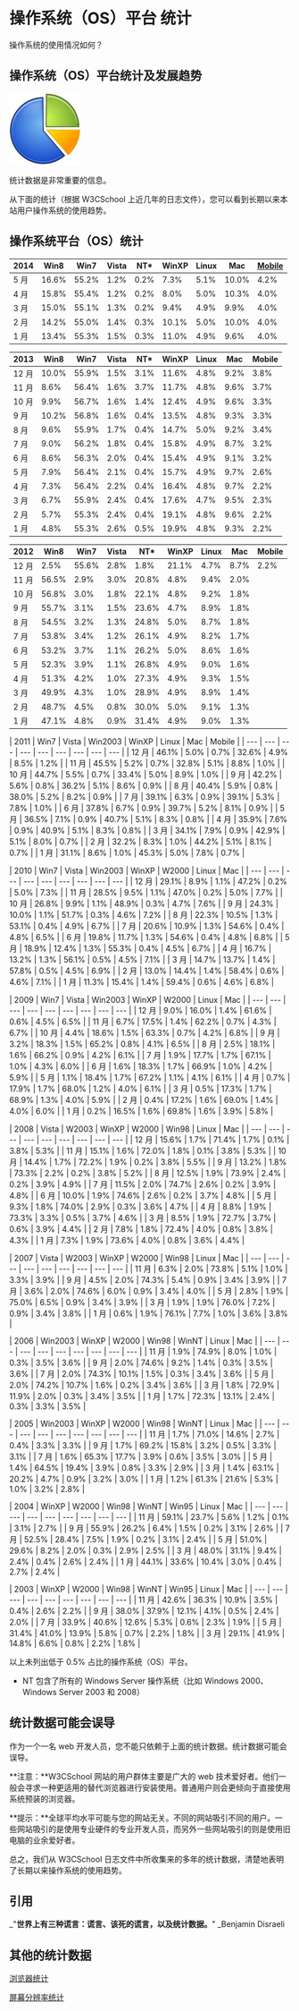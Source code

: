 # 操作系统（OS）平台 统计

操作系统的使用情况如何？

## 操作系统（OS）平台统计及发展趋势

![Chart](../img/pic_chart.jpg)

统计数据是非常重要的信息。

从下面的统计（根据 W3CSchool 上近几年的日志文件），您可以看到长期以来本站用户操作系统的使用趋势。

## 操作系统平台（OS）统计

| 2014 | Win8 | Win7 | Vista | NT* | WinXP | Linux | Mac | [Mobile](browsers-mobile.html) |
| --- | --- | --- | --- | --- | --- | --- | --- | --- |
| 5 月 | 16.6% | 55.2% | 1.2% | 0.2% | 7.3% | 5.1% | 10.0% | 4.2% |
| 4 月 | 15.8% | 55.4% | 1.2% | 0.2% | 8.0% | 5.0% | 10.3% | 4.0% |
| 3 月 | 15.0% | 55.1% | 1.3% | 0.2% | 9.4% | 4.9% | 9.9% | 4.0% |
| 2 月 | 14.2% | 55.0% | 1.4% | 0.3% | 10.1% | 5.0% | 10.0% | 4.0% |
| 1 月 | 13.4% | 55.3% | 1.5% | 0.3% | 11.0% | 4.9% | 9.6% | 4.0% |


| 2013 | Win8 | Win7 | Vista | NT* | WinXP | Linux | Mac | Mobile |
| --- | --- | --- | --- | --- | --- | --- | --- | --- |
| 12 月 | 10.0% | 55.9% | 1.5% | 3.1% | 11.6% | 4.8% | 9.2% | 3.8% |
| 11 月 | 8.6% | 56.4% | 1.6% | 3.7% | 11.7% | 4.8% | 9.6% | 3.7% |
| 10 月 | 9.9% | 56.7% | 1.6% | 1.4% | 12.4% | 4.9% | 9.6% | 3.3% |
| 9 月 | 10.2% | 56.8% | 1.6% | 0.4% | 13.5% | 4.8% | 9.3% | 3.3% |
| 8 月 | 9.6% | 55.9% | 1.7% | 0.4% | 14.7% | 5.0% | 9.2% | 3.4% |
| 7 月 | 9.0% | 56.2% | 1.8% | 0.4% | 15.8% | 4.9% | 8.7% | 3.2% |
| 6 月 | 8.6% | 56.3% | 2.0% | 0.4% | 15.4% | 4.9% | 9.1% | 3.2% |
| 5 月 | 7.9% | 56.4% | 2.1% | 0.4% | 15.7% | 4.9% | 9.7% | 2.6% |
| 4 月 | 7.3% | 56.4% | 2.2% | 0.4% | 16.4% | 4.8% | 9.7% | 2.2% |
| 3 月 | 6.7% | 55.9% | 2.4% | 0.4% | 17.6% | 4.7% | 9.5% | 2.3% |
| 2 月 | 5.7% | 55.3% | 2.4% | 0.4% | 19.1% | 4.8% | 9.6% | 2.2% |
| 1 月 | 4.8% | 55.3% | 2.6% | 0.5% | 19.9% | 4.8% | 9.3% | 2.2% |


| 2012 | Win8 | Win7 | Vista | NT* | WinXP | Linux | Mac | Mobile |
| --- | --- | --- | --- | --- | --- | --- | --- | --- |
| 12 月 | 2.5% | 55.6% | 2.8% | 1.8% | 21.1% | 4.7% | 8.7% | 2.2% |
| 11 月 | 56.5% | 2.9% | 3.0% | 20.8% | 4.8% | 9.4% | 2.0% |
| 10 月 | 56.8% | 3.0% | 1.8% | 22.1% | 4.8% | 9.2% | 1.8% |
| 9 月 | 55.7% | 3.1% | 1.5% | 23.6% | 4.7% | 8.9% | 1.8% |
| 8 月 | 54.5% | 3.2% | 1.3% | 24.8% | 5.0% | 8.7% | 1.8% |
| 7 月 | 53.8% | 3.4% | 1.2% | 26.1% | 4.9% | 8.2% | 1.7% |
| 6 月 | 53.2% | 3.7% | 1.1% | 26.2% | 5.0% | 8.6% | 1.6% |
| 5 月 | 52.3% | 3.9% | 1.1% | 26.8% | 4.9% | 9.0% | 1.6% |
| 4 月 | 51.3% | 4.2% | 1.0% | 27.3% | 4.9% | 9.3% | 1.5% |
| 3 月 | 49.9% | 4.3% | 1.0% | 28.9% | 4.9% | 8.9% | 1.4% |
| 2 月 | 48.7% | 4.5% | 0.8% | 30.0% | 5.0% | 9.1% | 1.3% |
| 1 月 | 47.1% | 4.8% | 0.9% | 31.4% | 4.9% | 9.0% | 1.3% |


| 2011 | Win7 | Vista | Win2003 | WinXP | Linux | Mac | Mobile |
| --- | --- | --- | --- | --- | --- | --- | --- | --- |
| 12 月 | 46.1% | 5.0% | 0.7% | 32.6% | 4.9% | 8.5% | 1.2% |
| 11 月 | 45.5% | 5.2% | 0.7% | 32.8% | 5.1% | 8.8% | 1.0% |
| 10 月 | 44.7% | 5.5% | 0.7% | 33.4% | 5.0% | 8.9% | 1.0% |
| 9 月 | 42.2% | 5.6% | 0.8% | 36.2% | 5.1% | 8.6% | 0.9% |
| 8 月 | 40.4% | 5.9% | 0.8% | 38.0% | 5.2% | 8.2% | 0.9% |
| 7 月 | 39.1% | 6.3% | 0.9% | 39.1% | 5.3% | 7.8% | 1.0% |
| 6 月 | 37.8% | 6.7% | 0.9% | 39.7% | 5.2% | 8.1% | 0.9% |
| 5 月 | 36.5% | 7.1% | 0.9% | 40.7% | 5.1% | 8.3% | 0.8% |
| 4 月 | 35.9% | 7.6% | 0.9% | 40.9% | 5.1% | 8.3% | 0.8% |
| 3 月 | 34.1% | 7.9% | 0.9% | 42.9% | 5.1% | 8.0% | 0.7% |
| 2 月 | 32.2% | 8.3% | 1.0% | 44.2% | 5.1% | 8.1% | 0.7% |
| 1 月 | 31.1% | 8.6% | 1.0% | 45.3% | 5.0% | 7.8% | 0.7% |


| 2010 | Win7 | Vista | Win2003 | WinXP | W2000 | Linux | Mac |
| --- | --- | --- | --- | --- | --- | --- | --- | --- |
| 12 月 | 29.1% | 8.9% | 1.1% | 47.2% | 0.2% | 5.0% | 7.3% |
| 11 月 | 28.5% | 9.5% | 1.1% | 47.0% | 0.2% | 5.0% | 7.7% |
| 10 月 | 26.8% | 9.9% | 1.1% | 48.9% | 0.3% | 4.7% | 7.6% |
| 9 月 | 24.3% | 10.0% | 1.1% | 51.7% | 0.3% | 4.6% | 7.2% |
| 8 月 | 22.3% | 10.5% | 1.3% | 53.1% | 0.4% | 4.9% | 6.7% |
| 7 月 | 20.6% | 10.9% | 1.3% | 54.6% | 0.4% | 4.8% | 6.5% |
| 6 月 | 19.8% | 11.7% | 1.3% | 54.6% | 0.4% | 4.8% | 6.8% |
| 5 月 | 18.9% | 12.4% | 1.3% | 55.3% | 0.4% | 4.5% | 6.7% |
| 4 月 | 16.7% | 13.2% | 1.3% | 56.1% | 0.5% | 4.5% | 7.1% |
| 3 月 | 14.7% | 13.7% | 1.4% | 57.8% | 0.5% | 4.5% | 6.9% |
| 2 月 | 13.0% | 14.4% | 1.4% | 58.4% | 0.6% | 4.6% | 7.1% |
| 1 月 | 11.3% | 15.4% | 1.4% | 59.4% | 0.6% | 4.6% | 6.8% |


| 2009 | Win7 | Vista | Win2003 | WinXP | W2000 | Linux | Mac |
| --- | --- | --- | --- | --- | --- | --- | --- | --- |
| 12 月 | 9.0% | 16.0% | 1.4% | 61.6% | 0.6% | 4.5% | 6.5% |
| 11 月 | 6.7% | 17.5% | 1.4% | 62.2% | 0.7% | 4.3% | 6.7% |
| 10 月 | 4.4% | 18.6% | 1.5% | 63.3% | 0.7% | 4.2% | 6.8% |
| 9 月 | 3.2% | 18.3% | 1.5% | 65.2% | 0.8% | 4.1% | 6.5% |
| 8 月 | 2.5% | 18.1% | 1.6% | 66.2% | 0.9% | 4.2% | 6.1% |
| 7 月 | 1.9% | 17.7% | 1.7% | 67.1% | 1.0% | 4.3% | 6.0% |
| 6 月 | 1.6% | 18.3% | 1.7% | 66.9% | 1.0% | 4.2% | 5.9% |
| 5 月 | 1.1% | 18.4% | 1.7% | 67.2% | 1.1% | 4.1% | 6.1% |
| 4 月 | 0.7% | 17.9% | 1.7% | 68.0% | 1.2% | 4.0% | 6.1% |
| 3 月 | 0.5% | 17.3% | 1.7% | 68.9% | 1.3% | 4.0% | 5.9% |
| 2 月 | 0.4% | 17.2% | 1.6% | 69.0% | 1.4% | 4.0% | 6.0% |
| 1 月 | 0.2% | 16.5% | 1.6% | 69.8% | 1.6% | 3.9% | 5.8% |


| 2008 | Vista | W2003 | WinXP | W2000 | Win98 | Linux | Mac |
| --- | --- | --- | --- | --- | --- | --- | --- | --- |
| 12 月 | 15.6% | 1.7% | 71.4% | 1.7% | 0.1% | 3.8% | 5.3% |
| 11 月 | 15.1% | 1.6% | 72.0% | 1.8% | 0.1% | 3.8% | 5.3% |
| 10 月 | 14.4% | 1.7% | 72.2% | 1.9% | 0.2% | 3.8% | 5.5% |
| 9 月 | 13.2% | 1.8% | 73.3% | 2.2% | 0.2% | 3.8% | 5.2% |
| 8 月 | 12.5% | 1.9% | 73.9% | 2.4% | 0.2% | 3.9% | 4.9% |
| 7 月 | 11.5% | 2.0% | 74.7% | 2.6% | 0.2% | 3.9% | 4.8% |
| 6 月 | 10.0% | 1.9% | 74.6% | 2.6% | 0.2% | 3.7% | 4.8% |
| 5 月 | 9.3% | 1.8% | 74.0% | 2.9% | 0.3% | 3.6% | 4.7% |
| 4 月 | 8.8% | 1.9% | 73.3% | 3.3% | 0.5% | 3.7% | 4.6% |
| 3 月 | 8.5% | 1.9% | 72.7% | 3.7% | 0.6% | 3.9% | 4.4% |
| 2 月 | 7.8% | 1.8% | 72.4% | 4.0% | 0.8% | 3.8% | 4.3% |
| 1 月 | 7.3% | 1.9% | 73.6% | 4.0% | 0.8% | 3.6% | 4.4% |


| 2007 | Vista | W2003 | WinXP | W2000 | Win98 | Linux | Mac |
| --- | --- | --- | --- | --- | --- | --- | --- | --- |
| 11 月 | 6.3% | 2.0% | 73.8% | 5.1% | 1.0% | 3.3% | 3.9% |
| 9 月 | 4.5% | 2.0% | 74.3% | 5.4% | 0.9% | 3.4% | 3.9% |
| 7 月 | 3.6% | 2.0% | 74.6% | 6.0% | 0.9% | 3.4% | 4.0% |
| 5 月 | 2.8% | 1.9% | 75.0% | 6.5% | 0.9% | 3.4% | 3.9% |
| 3 月 | 1.9% | 1.9% | 76.0% | 7.2% | 0.9% | 3.4% | 3.8% |
| 1 月 | 0.6% | 1.9% | 76.1% | 7.7% | 1.0% | 3.6% | 3.8% |


| 2006 | Win2003 | WinXP | W2000 | Win98 | WinNT | Linux | Mac |
| --- | --- | --- | --- | --- | --- | --- | --- | --- |
| 11 月 | 1.9% | 74.9% | 8.0% | 1.0% | 0.3% | 3.5% | 3.6% |
| 9 月 | 2.0% | 74.6% | 9.2% | 1.4% | 0.3% | 3.5% | 3.6% |
| 7 月 | 2.0% | 74.3% | 10.1% | 1.5% | 0.3% | 3.4% | 3.6% |
| 5 月 | 2.0% | 74.2% | 10.7% | 1.6% | 0.2% | 3.4% | 3.6% |
| 3 月 | 1.8% | 72.9% | 11.9% | 2.0% | 0.3% | 3.4% | 3.5% |
| 1 月 | 1.7% | 72.3% | 13.1% | 2.4% | 0.3% | 3.3% | 3.5% |


| 2005 | Win2003 | WinXP | W2000 | Win98 | WinNT | Linux | Mac |
| --- | --- | --- | --- | --- | --- | --- | --- | --- |
| 11 月 | 1.7% | 71.0% | 14.6% | 2.7% | 0.4% | 3.3% | 3.3% |
| 9 月 | 1.7% | 69.2% | 15.8% | 3.2% | 0.5% | 3.3% | 3.1% |
| 7 月 | 1.6% | 65.3% | 17.7% | 3.9% | 0.6% | 3.5% | 3.0% |
| 5 月 | 1.4% | 64.5% | 19.4% | 3.9% | 0.8% | 3.3% | 2.9% |
| 3 月 | 1.4% | 63.1% | 20.2% | 4.7% | 0.9% | 3.2% | 3.0% |
| 1 月 | 1.2% | 61.3% | 21.6% | 5.3% | 1.0% | 3.2% | 2.8% |


| 2004 | WinXP | W2000 | Win98 | WinNT | Win95 | Linux | Mac |
| --- | --- | --- | --- | --- | --- | --- | --- | --- |
| 11 月 | 59.1% | 23.7% | 5.6% | 1.2% | 0.1% | 3.1% | 2.7% |
| 9 月 | 55.9% | 26.2% | 6.4% | 1.5% | 0.2% | 3.1% | 2.6% |
| 7 月 | 52.5% | 28.4% | 7.5% | 1.9% | 0.2% | 3.1% | 2.4% |
| 5 月 | 51.0% | 29.6% | 8.2% | 2.0% | 0.3% | 2.9% | 2.5% |
| 3 月 | 48.0% | 31.1% | 9.4% | 2.4% | 0.4% | 2.6% | 2.4% |
| 1 月 | 44.1% | 33.6% | 10.4% | 3.0% | 0.4% | 2.7% | 2.4% |


| 2003 | WinXP | W2000 | Win98 | WinNT | Win95 | Linux | Mac |
| --- | --- | --- | --- | --- | --- | --- | --- | --- |
| 11 月 | 42.6% | 36.3% | 10.9% | 3.5% | 0.4% | 2.6% | 2.2% |
| 9 月 | 38.0% | 37.9% | 12.1% | 4.1% | 0.5% | 2.4% | 2.0% |
| 7 月 | 33.9% | 40.6% | 12.6% | 5.3% | 0.6% | 2.3% | 1.9% |
| 5 月 | 31.4% | 41.0% | 13.9% | 5.8% | 0.7% | 2.2% | 1.8% |
| 3 月 | 29.1% | 41.9% | 14.8% | 6.6% | 0.8% | 2.2% | 1.8% |

以上未列出低于 0.5% 占比的操作系统（OS）平台。

* NT 包含了所有的 Windows Server 操作系统（比如 Windows 2000、Windows Server 2003 和 2008）

## 统计数据可能会误导

作为一个一名 web 开发人员，您不能只依赖于上面的统计数据。统计数据可能会误导。

**注意：**W3CSchool 网站的用户群体主要是广大的 web 技术爱好者。他们一般会寻求一种更适用的替代浏览器进行安装使用。普通用户则会更倾向于直接使用系统预装的浏览器。

**提示：**全球平均水平可能与您的网站无关。不同的网站吸引不同的用户。一些网站吸引的是使用专业硬件的专业开发人员，而另外一些网站吸引的则是使用旧电脑的业余爱好者。

总之，我们从 W3CSchool 日志文件中所收集来的多年的统计数据，清楚地表明了长期以来操作系统的使用趋势。

## 引用

_"**世界上有三种谎言：谎言、该死的谎言，以及统计数据。**"
_Benjamin Disraeli

## 其他的统计数据

[浏览器统计](browsers-stats.html)

[屏幕分辨率统计](browsers-display.html)

